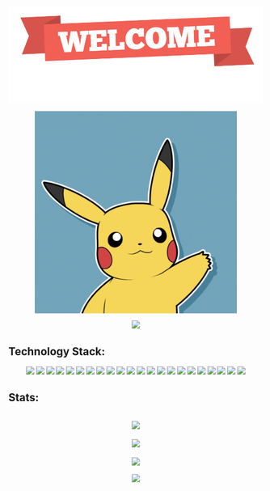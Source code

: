 <p align="center">
  <img src="https://github.com/axlrott/axlrott/blob/main/assets/welcome-profile.png">
</p>

<p align="center">
  <kbd>
    <img align="center" alt="waving" width="400" src="https://github.com/axlrott/axlrott/blob/main/assets/hello-pikachu.gif">
  </kbd>
</p>

<p align = "center">
 <img src="https://komarev.com/ghpvc/?username=Axl-91&color=blueviolet">
</p> 


<h2 align="left">Technology Stack: </h2>

<p align="center">
  <img src="https://img.shields.io/badge/Ubuntu-E95420?style=for-the-badge&logo=ubuntu&logoColor=white"/>
  <img src="https://img.shields.io/badge/elixir-%234B275F.svg?style=for-the-badge&logo=elixir&logoColor=white"/>
  <img src="https://img.shields.io/badge/Erlang-white.svg?style=for-the-badge&logo=erlang&logoColor=a90533"/>
  <img src="https://img.shields.io/badge/Python-14354C?style=for-the-badge&logo=python&logoColor=white"/>
  <img src="https://img.shields.io/badge/C-00599C?style=for-the-badge&logo=c&logoColor=white"/>
  <img src="https://img.shields.io/badge/C%2B%2B-00599C?style=for-the-badge&logo=c%2B%2B&logoColor=white"/>
  <img src="https://img.shields.io/badge/Java-ED8B00?style=for-the-badge&logo=java&logoColor=white"/>
  <img src="https://img.shields.io/badge/Rust-000000?style=for-the-badge&logo=rust&logoColor=white"/>
  <img src="https://img.shields.io/badge/-Smalltalk-white?style=for-the-badge"/>
  <img src="https://img.shields.io/badge/R-276DC3?style=for-the-badge&logo=r&logoColor=white"/>
  <img src="https://img.shields.io/badge/jupyter-%23FA0F00.svg?style=for-the-badge&logo=jupyter&logoColor=white"/>
  <img src="https://img.shields.io/badge/Markdown-000000?style=for-the-badge&logo=markdown&logoColor=white"/>
  <img src="https://img.shields.io/badge/Eclipse-2C2255?style=for-the-badge&logo=eclipse&logoColor=white"/>
  <img src="https://img.shields.io/badge/VIM-%2311AB00.svg?&style=for-the-badge&logo=vim&logoColor=white"/>
  <img src="https://img.shields.io/badge/Visual_Studio_Code-0078D4?style=for-the-badge&logo=visual%20studio%20code&logoColor=white"/>
  <img src="https://img.shields.io/badge/sublime_text-%23575757.svg?&style=for-the-badge&logo=sublime-text&logoColor=important"/>
  <img src="https://img.shields.io/badge/GIT-E44C30?style=for-the-badge&logo=git&logoColor=white"/>
  <img src="https://img.shields.io/badge/github-%23121011.svg?style=for-the-badge&logo=github&logoColor=white"/>
  <img src="https://img.shields.io/badge/Firefox_Browser-FF7139?style=for-the-badge&logo=Firefox-Browser&logoColor=white"/>
  <img src="https://img.shields.io/badge/postgres-%23316192.svg?style=for-the-badge&logo=postgresql&logoColor=white"/>
  <img src="https://img.shields.io/badge/Exercism-009CAB?style=for-the-badge&logo=exercism&logoColor=white"/>
  <img src="https://img.shields.io/badge/pandas-%23150458.svg?style=for-the-badge&logo=pandas&logoColor=white"/>
</p>

<h2 align="left">Stats: </h2>


<p align="center">
  </br>
  
  <a href="https://git.io/streak-stats">
    <img src=https://streak-stats.demolab.com/?user=Axl-91&&theme=tokyonight&&hide_border=true&card_width=495>
  </a>
   
  </br>
  </br>
  
  <a href="https://github.com/anuraghazra/github-readme-stats">
    <img src=https://github-readme-stats-git-masterrstaa-rickstaa.vercel.app/api/top-langs/?username=Axl-91&hide_border=true&langs_count=5&show_icons=true&card_width=495&theme=tokyonight&hide=javascript,html,css,Makefile>
  
  </br>
  </br>

  <a href="https://github.com/anuraghazra/github-readme-stats">
    <img src=https://github-readme-stats-git-masterrstaa-rickstaa.vercel.app/api?username=Axl-91&hide_border=true&show_icons=true&theme=tokyonight&card_width=495&rank_icon=github />
  </a>
    
</p>


<div align="center">
  <img src="https://leetcard.jacoblin.cool/AxlRott"/>
</div>
